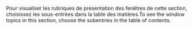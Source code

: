 <span data-ttu-id="7ce40-101">Pour visualiser les rubriques de présentation des fenêtres de cette section, choisissez les sous-entrées dans la table des matières.</span><span class="sxs-lookup"><span data-stu-id="7ce40-101">To see the window topics in this section, choose the subentries in the table of contents.</span></span>

